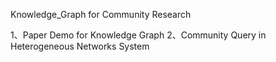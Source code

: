 Knowledge_Graph for Community Research

1、Paper Demo for Knowledge Graph 
2、Community Query in Heterogeneous Networks System
